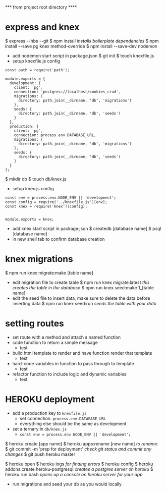*** from project root directory ****

# express and knex

$ express --hbs --git
$ npm install *installs boilerplate dependencies*
$ npm install --save pg knex method-override
$ npm install --save-dev nodemon  
  * add nodemon start script in package.json
$ git init
$ touch knexfile.js  
  * setup knexfile.js config
  ```
  const path = require('path');

  module.exports = {
    development: {
      client: 'pg',
      connection: 'postgres://localhost/cookies_crud',
      migrations: {
        directory: path.join(__dirname, 'db', 'migrations')
      },
      seeds: {
        directory: path.join(__dirname, 'db', 'seeds')
      }
    },
    production: {
      client: 'pg',
      connection: process.env.DATABASE_URL,
      migrations: {
        directory: path.join(__dirname, 'db', 'migrations')
      },
      seeds: {
        directory: path.join(__dirname, 'db', 'seeds')
      }
    }
  };
  ```
$ mkdir db
$ touch db/knex.js
  * setup knex.js config
  ```
  const env = process.env.NODE_ENV || 'development';
  const config = require('../knexfile.js')[env];
  const knex = require('knex')(config);


  module.exports = knex;
  ```
  * add knex start script in package.json
$ createdb [database name]
$ psql [database name]
  * in new shell tab to confirm database creation


# knex migrations

$ npm run knex migrate:make [table name]
  * edit migration file to create table
$ npm run knex migrate:latest
  *this creates the table in the database*
$ npm run knex seed:make 1_[table name]
  * edit the seed file to insert data, make sure to delete the data before inserting data
$ npm run knex seed:run
  *seeds the table with your data*


# setting routes

* set route with a method and attach a named function
* code function to return a simple message
  - test
* build html template to render and have function render that template
  - test
* hard-code variables in function to pass through to template
  - test
* refactor function to include logic and dynamic variables
  - test


# HEROKU deployment

* add a production key to `knexfile.js`
  - set connection: `process.env.DATABASE_URL`
  - everything else should be the same as development
* set a ternary in `db/knex.js`
  - `const env = process.env.NODE_ENV || 'development';`

$ heroku create [app name]
$ heroku apps:rename [new name] *to rename:*
$ git commit -m 'prep for deployment' *check git status and commit any changes*
$ git push heroku master

$ heroku open
$ heroku logs *for finding errors*
$ heroku config
$ heroku addons:create heroku-postgresql
  *creates a postgres server on heroku*
$ heroku run bash
  *opens up a console on heroku server for your app*
* run migrations and seed your db as you would locally
